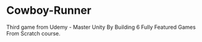 # Cowboy-Runner
Third game from Udemy - Master Unity By Building 6 Fully Featured Games From Scratch course.
